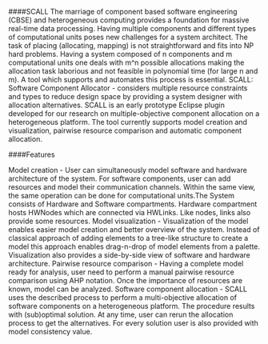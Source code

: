 ####SCALL
The marriage of component based software engineering (CBSE) and heterogeneous computing provides a foundation for massive real-time data processing. Having multiple components and different types of computational units poses new challenges for a system architect.
The task of placing (allocating, mapping) is not straightforward and fits into NP hard problems. Having a system composed of n components and m computational units one deals with m^n possible allocations making the allocation task laborious and not feasible in polynomial time (for large n and m). A tool which supports and automates this process is essential.
SCALL: Software Component Allocator - considers multiple resource constraints and types to reduce design space by providing a system designer with allocation alternatives. SCALL is an early prototype Eclipse plugin developed for our research on multiple-objective component allocation on a heterogeneous platform. The tool currently supports model creation and visualization, pairwise resource comparison and automatic component allocation.

####Features

Model creation - User can simultaneously model software and hardware architecture of the system. For software components, user can add resources and model their communication channels. Within the same view, the same operation can be done for computational units.The System consists of Hardware and Software compartments. Hardware compartment hosts HWNodes which are connected via HWLinks. Like nodes, links also provide some resources.
Model visualization - Visualization of the model enables easier model creation and better overview of the system. Instead of classical approach of adding elements to a tree-like structure to create a model this approach enables drag-n-drop of model elements from a palette. Visualization also provides a side-by-side view of software and hardware architecture.
Pairwise resource comparison - Having a complete model ready for analysis, user need to perform a manual pairwise resource comparison using AHP notation. Once the importance of resources are known, model can be analyzed.
Software component allocation - SCALL uses the described process to perform a multi-objective allocation of software components on a heterogeneous platform. The procedure results with (sub)optimal solution. At any time, user can rerun the allocation process to get the alternatives. For every solution user is also provided with model consistency value.
